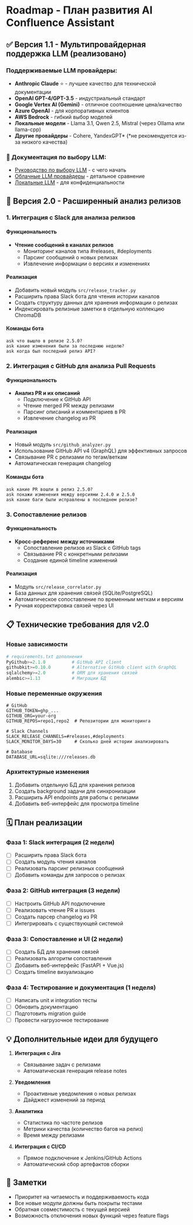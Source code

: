 # Roadmap - План развития AI Confluence Assistant

## ✅ Версия 1.1 - Мультипровайдерная поддержка LLM (реализовано)

### Поддерживаемые LLM провайдеры:
- **Anthropic Claude** ⭐ - лучшее качество для технической документации
- **OpenAI GPT-4/GPT-3.5** - индустриальный стандарт
- **Google Vertex AI (Gemini)** - отличное соотношение цена/качество
- **Azure OpenAI** - для корпоративных клиентов
- **AWS Bedrock** - гибкий выбор моделей
- **Локальные модели** - Llama 3.1, Qwen 2.5, Mistral (через Ollama или llama-cpp)
- **Другие провайдеры** - Cohere, YandexGPT* (*не рекомендуется из-за низкого качества)

### 📖 Документация по выбору LLM:
- [Руководство по выбору LLM](docs/LLM_COMPARISON_GUIDE.md) - с чего начать
- [Облачные LLM провайдеры](docs/CLOUD_LLM_OPTIONS.md) - детальное сравнение
- [Локальные LLM](docs/LOCAL_LLM_OPTIONS.md) - для конфиденциальности

## 🚀 Версия 2.0 - Расширенный анализ релизов

### 1. Интеграция с Slack для анализа релизов

#### Функциональность
- **Чтение сообщений в каналах релизов** 
  - Мониторинг каналов типа #releases, #deployments
  - Парсинг сообщений о новых релизах
  - Извлечение информации о версиях и изменениях

#### Реализация
- Добавить новый модуль `src/release_tracker.py`
- Расширить права Slack бота для чтения истории каналов
- Создать структуру данных для хранения информации о релизах
- Индексировать релизные заметки в отдельную коллекцию ChromaDB

#### Команды бота
```
ask что вышло в релизе 2.5.0?
ask какие изменения были за последнюю неделю?
ask когда был последний релиз API?
```

### 2. Интеграция с GitHub для анализа Pull Requests

#### Функциональность
- **Анализ PR и их описаний**
  - Подключение к GitHub API
  - Чтение merged PR между релизами
  - Парсинг описаний и комментариев в PR
  - Извлечение changelog из PR

#### Реализация
- Новый модуль `src/github_analyzer.py`
- Использование GitHub API v4 (GraphQL) для эффективных запросов
- Связывание PR с релизами по тегам/веткам
- Автоматическая генерация changelog

#### Команды бота
```
ask какие PR вошли в релиз 2.5.0?
ask покажи изменения между версиями 2.4.0 и 2.5.0
ask какие баги были исправлены в последнем релизе?
```

### 3. Сопоставление релизов

#### Функциональность
- **Кросс-референс между источниками**
  - Сопоставление релизов из Slack с GitHub tags
  - Связывание PR с конкретными релизами
  - Создание единой timeline изменений

#### Реализация
- Модуль `src/release_correlator.py`
- База данных для хранения связей (SQLite/PostgreSQL)
- Автоматическое сопоставление по временным меткам и версиям
- Ручная корректировка связей через UI

## 📋 Технические требования для v2.0

### Новые зависимости
```python
# requirements.txt дополнения
PyGithub>=2.1.0          # GitHub API client
githubkit>=0.10.0        # Alternative GitHub client with GraphQL
sqlalchemy>=2.0          # ORM для хранения связей
alembic>=1.13            # Миграции БД
```

### Новые переменные окружения
```env
# GitHub
GITHUB_TOKEN=ghp_...
GITHUB_ORG=your-org
GITHUB_REPOS=repo1,repo2  # Репозитории для мониторинга

# Slack Channels
SLACK_RELEASE_CHANNELS=#releases,#deployments
SLACK_MONITOR_DAYS=30     # Сколько дней истории анализировать

# Database
DATABASE_URL=sqlite:///releases.db
```

### Архитектурные изменения
1. Добавить отдельную БД для хранения релизов
2. Создать background задачи для синхронизации
3. Расширить API endpoints для работы с релизами
4. Добавить веб-интерфейс для просмотра timeline

## 🗓️ План реализации

### Фаза 1: Slack интеграция (2 недели)
- [ ] Расширить права Slack бота
- [ ] Создать модуль чтения каналов
- [ ] Реализовать парсинг релизных сообщений
- [ ] Добавить команды для запросов о релизах

### Фаза 2: GitHub интеграция (3 недели)
- [ ] Настроить GitHub API подключение
- [ ] Реализовать чтение PR и issues
- [ ] Создать парсер changelog из PR
- [ ] Интегрировать с существующей системой

### Фаза 3: Сопоставление и UI (2 недели)
- [ ] Создать БД для хранения связей
- [ ] Реализовать алгоритм сопоставления
- [ ] Добавить веб-интерфейс (FastAPI + Vue.js)
- [ ] Создать timeline визуализацию

### Фаза 4: Тестирование и документация (1 неделя)
- [ ] Написать unit и integration тесты
- [ ] Обновить документацию
- [ ] Подготовить migration guide
- [ ] Провести нагрузочное тестирование

## 💡 Дополнительные идеи для будущего

1. **Интеграция с Jira**
   - Связывание задач с релизами
   - Автоматическая генерация release notes

2. **Уведомления**
   - Проактивные уведомления о новых релизах
   - Дайджест изменений за период

3. **Аналитика**
   - Статистика по частоте релизов
   - Метрики качества (количество багов на релиз)
   - Время между релизами

4. **Интеграция с CI/CD**
   - Прямое подключение к Jenkins/GitHub Actions
   - Автоматический сбор артефактов сборки

## 📝 Заметки

- Приоритет на читаемость и поддерживаемость кода
- Все новые модули должны быть покрыты тестами
- Обратная совместимость с текущей версией
- Возможность отключения новых функций через feature flags 